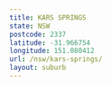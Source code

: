 ```yaml
---
title: KARS SPRINGS
state: NSW
postcode: 2337
latitude: -31.966754
longitude: 151.080412
url: /nsw/kars-springs/
layout: suburb
---
```

